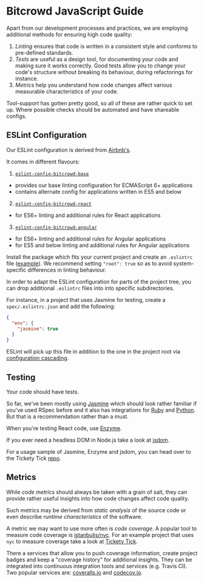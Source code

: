 # Bitcrowd JavaScript Guide

Apart from our development processes and practices, we are employing additional
methods for ensuring high code quality:

1. *Linting* ensures that code is written in a consistent style and conforms to
   pre-defined standards.
2. *Tests* are useful as a design tool, for documenting your code and making
   sure it works correctly. Good tests allow you to change your code's
   structure without breaking its behaviour, during refactorings for instance.
3. *Metrics* help you understand how code changes affect various measurable
   characteristics of your code.

Tool-support has gotten pretty good, so all of these are rather quick to set
up. Where possible checks should be automated and have shareable configs.

## ESLint Configuration

Our ESLint configuration is derived from
[Airbnb's](https://github.com/airbnb/javascript).

It comes in different flavours:

1. [`eslint-config-bitcrowd-base`](packages/eslint-config-bitcrowd-base)
  - provides our base linting configuration for ECMAScript 6+ applications
  - contains alternate config for applications written in ES5 and below
2. [`eslint-config-bitcrowd-react`](packages/eslint-config-bitcrowd-react)
  - for ES6+ linting and additional rules for React applications
3. [`eslint-config-bitcrowd-angular`](packages/eslint-config-bitcrowd-angular)
  - for ES6+ linting and additional rules for Angular applications
  - for ES5 and below linting and additional rules for Angular applications

Install the package which fits your current project and create an `.eslintrc`
file ([example](templates/.eslintrc.json)). We recommend setting `"root": true`
so as to avoid system-specific differences in linting behaviour.

In order to adapt the ESLint configuration for parts of the project tree,
you can drop additional `.eslintrc` files into into specific subdirectories.

For instance, in a project that uses Jasmine for testing,
create a `spec/.eslintrc.json` and add the following:

```json
{
  "env": {
    "jasmine": true
  }
}
```

ESLint will pick up this file in addition to the one in the project root via [configuration cascading](http://eslint.org/docs/user-guide/configuring#configuration-cascading-and-hierarchy).

## Testing

Your code should have tests.

So far, we've been mostly using
[Jasmine](https://github.com/jasmine/jasmine-npm) which should look rather
familiar if you've used RSpec before and it also has integrations for
[Ruby](https://github.com/jasmine/jasmine-gem) and
[Python](https://github.com/jasmine/jasmine-py). But that is a recommendation
rather than a must.

When you're testing React code, use [Enzyme](https://github.com/airbnb/enzyme).

If you ever need a headless DOM in Node.js take a look at
[jsdom](https://github.com/tmpvar/jsdom).

For a usage sample of Jasmine, Enzyme and jsdom, you can head over to the
Tickety Tick [repo](https://github.com/bitcrowd/tickety-tick).

## Metrics

While *code metrics* should always be taken with a grain of salt, they can
provide rather useful insights into how code changes affect code quality.

Such metrics may be derived from *static analysis* of the source code or even
describe *runtime characteristics* of the software.

A metric we may want to use more often is *code coverage*. A popular tool to
measure code coverage is [istanbuljs/nyc](https://github.com/istanbuljs/nyc).
For an example project that uses `nyc` to measure coverage take a look at
[Tickety Tick](https://github.com/bitcrowd/tickety-tick).

There a services that allow you to push coverage information, create project
badges and keep a "coverage history" for additional insights. They can be
integrated into continuous integration tools and services (e.g. Travis CI).
Two popular services are: [coveralls.io](https://coveralls.io/) and
[codecov.io](https://codecov.io/).

<!-- TODO: Add notes on benchmarking? -->
